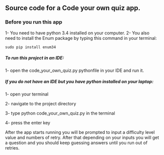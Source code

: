 ## Source code for a Code your own quiz app.

### Before you run this app
1- You need to have python 3.4 installed on your computer.
2- You also need  to install the Enum package by typing this command
in your terminal:
```
sudo pip install enum34
```

##### To run this project in an IDE:
1- open the code_your_own_quiz.py pythonfile in your IDE and run it.

##### If you do not have an IDE but you have python installed on your laptop:

1- open your terminal

2- navigate to the project directory

3- type python code_your_own_quiz.py in the terminal

4- press the enter key

After the app starts running you will be prompted to input a 
difficulty level value and numbers of retry.
After that depending on your inputs you will get a question 
and you should keep guessing answers until you run out of retries.
